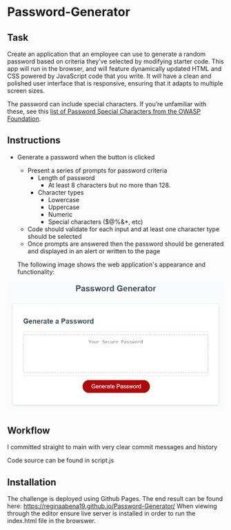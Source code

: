 # Password-Generator

## Task
Create an application that an employee can use to generate a random password based on criteria they’ve selected by modifying starter code. This app will run in the browser, and will feature dynamically updated HTML and CSS powered by JavaScript code that you write. It will have a clean and polished user interface that is responsive, ensuring that it adapts to multiple screen sizes.

The password can include special characters. If you’re unfamiliar with these, see this [list of Password Special Characters from the OWASP Foundation](https://www.owasp.org/index.php/Password_special_characters).

## Instructions
* Generate a password when the button is clicked
  * Present a series of prompts for password criteria
    * Length of password
      * At least 8 characters but no more than 128.
    * Character types
      * Lowercase
      * Uppercase
      * Numeric
      * Special characters ($@%&*, etc)
  * Code should validate for each input and at least one character type should be selected
  * Once prompts are answered then the password should be generated and displayed in an alert or written to the page

  The following image shows the web application's appearance and functionality:

![password generator demo](/assets/05-javascript-challenge-demo.png)


## Workflow
I committed straight to main with very clear commit messages and history

Code source can be found in script.js

## Installation

The challenge is deployed using Github Pages. The end result can be found here: https://reginaabena19.github.io/Password-Generator/ When viewing through the editor ensure live server is installed in order to run the index.html file in the browswer.

